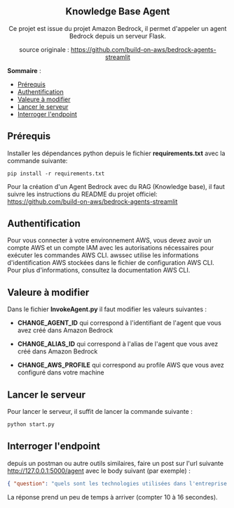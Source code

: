 <div align="center">  
    <h2>      
        Knowledge Base Agent      
    </h2>      
    <p>
    Ce projet est issue du projet Amazon Bedrock, il permet d'appeler un agent Bedrock depuis un serveur Flask.

source originale : https://github.com/build-on-aws/bedrock-agents-streamlit
    </p>      
</div>      


<!-- TABLE OF CONTENTS -->      
**Sommaire** :

- [Prérequis](#prérequis)
- [Authentification](#authentification)
- [Valeure à modifier](#valeure-à-modifier)
- [Lancer le serveur](#lancer-le-serveur)
- [Interroger l'endpoint](#interroger-lendpoint)


## Prérequis
Installer les dépendances python depuis le fichier **requirements.txt** avec la commande suivante:
    
    
    pip install -r requirements.txt
    

Pour la création d'un Agent Bedrock avec du RAG (Knowledge base), il faut suivre les instructions du README du projet 
officiel: https://github.com/build-on-aws/bedrock-agents-streamlit

## Authentification
Pour vous connecter à votre environnement AWS, vous devez avoir un compte AWS et un compte IAM avec les autorisations 
nécessaires pour exécuter les commandes AWS CLI.
awssec utilise les informations d'identification AWS stockées dans le fichier de configuration AWS CLI. Pour plus 
d'informations, consultez la documentation AWS CLI.

## Valeure à modifier

Dans le fichier **InvokeAgent.py** il faut modifier les valeurs suivantes :

* **CHANGE_AGENT_ID** qui correspond à l'identifiant de l'agent que vous avez créé dans Amazon Bedrock


* **CHANGE_ALIAS_ID** qui correspond à l'alias de l'agent que vous avez créé dans Amazon Bedrock


* **CHANGE_AWS_PROFILE** qui correspond au profile AWS que vous avez configuré dans votre machine


## Lancer le serveur
Pour lancer le serveur, il suffit de lancer la commande suivante :

```bash
python start.py
```


## Interroger l'endpoint

depuis un postman ou autre outils similaires, faire un post sur l'url suivante 
http://127.0.0.1:5000/agent avec le body suivant (par exemple) :

```json
{ "question": "quels sont les technologies utilisées dans l'entreprise ?"}
```

La réponse prend un peu de temps à arriver (compter 10 à 16 secondes).
